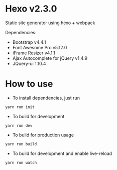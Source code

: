 # Hexo v2.3.0

Static site generator using hexo + webpack

Dependencies:
- Bootstrap  v4.4.1
- Font Awesome Pro v5.12.0
- iFrame Resizer v4.1.1
- Ajax Autocomplete for jQuery v1.4.9
- JQuery-ui 1.10.4


# How to use

- To install dependencies, just run

```shell
yarn run init
```


- To build for development 

```shell
yarn run dev
```


- To build for production usage 

```shell
yarn run build
```



- To build for development and enable live-reload 

```shell
yarn run watch
```
